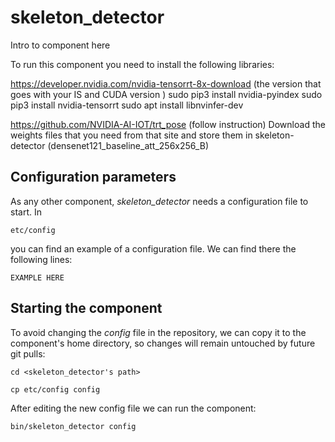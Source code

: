 # skeleton_detector
Intro to component here

To run this component you need to install the following libraries:

https://developer.nvidia.com/nvidia-tensorrt-8x-download  (the version that goes with your IS and CUDA version )
sudo pip3 install nvidia-pyindex
sudo pip3 install nvidia-tensorrt
sudo apt install libnvinfer-dev

https://github.com/NVIDIA-AI-IOT/trt_pose (follow instruction)
Download the weights files that you need from that site and store them in skeleton-detector (densenet121_baseline_att_256x256_B)


## Configuration parameters
As any other component, *skeleton_detector* needs a configuration file to start. In
```
etc/config
```
you can find an example of a configuration file. We can find there the following lines:
```
EXAMPLE HERE
```

## Starting the component
To avoid changing the *config* file in the repository, we can copy it to the component's home directory, so changes will remain untouched by future git pulls:

```
cd <skeleton_detector's path> 
```
```
cp etc/config config
```

After editing the new config file we can run the component:

```
bin/skeleton_detector config
```
